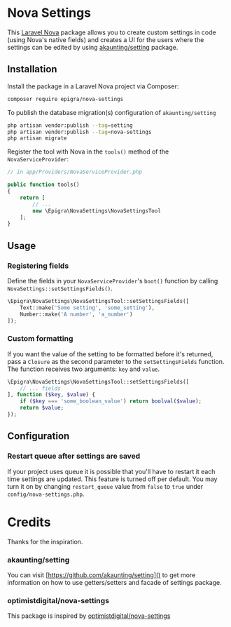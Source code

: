 # Nova Settings

This [Laravel Nova](https://nova.laravel.com) package allows you to create custom settings in code (using Nova's native fields) and creates a UI for the users where the settings can be edited by using [akaunting/setting](https://github.com/akaunting/setting) package.

## Installation

Install the package in a Laravel Nova project via Composer:

```bash
composer require epigra/nova-settings
```

To publish the database migration(s) configuration of `akaunting/setting`

```bash
php artisan vendor:publish --tag=setting
php artisan vendor:publish --tag=nova-settings
php artisan migrate
```

Register the tool with Nova in the `tools()` method of the `NovaServiceProvider`:

```php
// in app/Providers/NovaServiceProvider.php

public function tools()
{
    return [
        // ...
        new \Epigra\NovaSettings\NovaSettingsTool
    ];
}
```


## Usage

### Registering fields

Define the fields in your `NovaServiceProvider`'s `boot()` function by calling `NovaSettings::setSettingsFields()`.

```php
\Epigra\NovaSettings\NovaSettingsTool::setSettingsFields([
    Text::make('Some setting', 'some_setting'),
    Number::make('A number', 'a_number')
]);
```

### Custom formatting

If you want the value of the setting to be formatted before it's returned, pass a `Closure` as the second parameter to the `setSettingsFields` function. The function receives two arguments: `key` and `value`.

```php
\Epigra\NovaSettings\NovaSettingsTool::setSettingsFields([
    // ... fields
], function ($key, $value) {
    if ($key === 'some_boolean_value') return boolval($value);
    return $value;
});
```

## Configuration

### Restart queue after settings are saved

If your project uses queue it is possible that you'll have to restart it each time settings are updated. 
This feature is turned off per default. You may turn it on by changing `restart_queue` value from 
`false` to `true` under `config/nova-settings.php`.

# Credits

Thanks for the inspiration.

### akaunting/setting

You can visit [https://github.com/akaunting/setting]() to get more information on how to use getters/setters and facade of settings package.

### optimistdigital/nova-settings
This package is inspired by [optimistdigital/nova-settings](https://github.com/optimistdigital/nova-settings)
